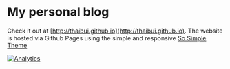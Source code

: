 # My personal blog

Check it out at [http://thaibui.github.io](http://thaibui.github.io). 
The website is hosted via Github Pages using the simple and responsive 
[So Simple Theme](http://mmistakes.github.io/so-simple-theme/)

[![Analytics](https://ga-beacon.appspot.com/UA-75323672-2/github/thaibui/thaibui.github.io?pixel)](https://github.com/thaibui/thaibui.github.io)
